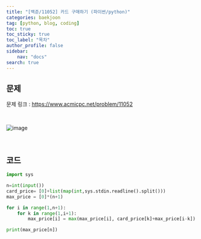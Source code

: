 ```yaml
---
title: "[백준/11052] 카드 구매하기 (파이썬/python)"
categories: baekjoon
tag: [python, blog, coding]
toc: true
toc_sticky: true
toc_label: "목차"
author_profile: false
sidebar:
    nav: "docs"
search: true
---
```


## 문제

문제 링크 : <a href="https://www.acmicpc.net/problem/11052" target="_blank">https://www.acmicpc.net/problem/11052</a>

<br/>

![image](https://user-images.githubusercontent.com/52556486/180927254-426f61bf-a045-46fd-b29d-7fead26b649f.png)

<br/>

## 코드

```python
import sys

n=int(input())
card_price= [0]+list(map(int,sys.stdin.readline().split()))
max_price = [0]*(n+1)

for i in range(1,n+1):
    for k in range(1,i+1):
        max_price[i] = max(max_price[i], card_price[k]+max_price[i-k])

print(max_price[n])
```